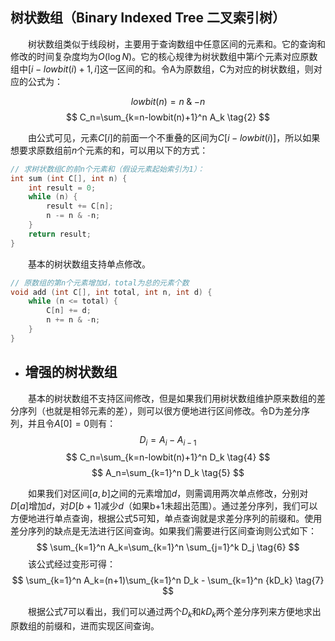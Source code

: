 ## 树状数组（Binary Indexed Tree 二叉索引树）

&emsp;&emsp;树状数组类似于线段树，主要用于查询数组中任意区间的元素和。它的查询和修改的时间复杂度均为$O(\log N)$。它的核心规律为树状数组中第$i$个元素对应原数组中$[i-lowbit(i)+1,i]$这一区间的和。令A为原数组，C为对应的树状数组，则对应的公式为：

$$
lowbit(n)=n\mathbin{\&}-n \tag{1}
$$
$$
C_n=\sum_{k=n-lowbit(n)+1}^n A_k \tag{2}
$$

&emsp;&emsp;由公式可见，元素$C[i]$的前面一个不重叠的区间为$C[i-lowbit(i)]$，所以如果想要求原数组前$n$个元素的和，可以用以下的方式：

```c++
// 求树状数组C的前n个元素和（假设元素起始索引为1）：
int sum (int C[], int n) {
    int result = 0;
    while (n) {
        result += C[n];
        n -= n & -n;
    }
    return result;
}
```
&emsp;&emsp;基本的树状数组支持单点修改。
```c++
// 原数组的第n个元素增加d，total为总的元素个数
void add (int C[], int total, int n, int d) {
    while (n <= total) {
        C[n] += d;
        n += n & -n;
    }
}
```
- ## 增强的树状数组

&emsp;&emsp;基本的树状数组不支持区间修改，但是如果我们用树状数组维护原来数组的差分序列（也就是相邻元素的差），则可以很方便地进行区间修改。令D为差分序列，并且令$A[0]=0$则有：
$$
D_i=A_i-A_{i-1} \tag{3}
$$
$$
C_n=\sum_{k=n-lowbit(n)+1}^n D_k \tag{4}
$$
$$
A_n=\sum_{k=1}^n D_k \tag{5}
$$

&emsp;&emsp;如果我们对区间$[a,b]$之间的元素增加$d$，则需调用两次单点修改，分别对$D[a]$增加$d$，对$D[b+1]$减少$d$（如果b+1未超出范围）。通过差分序列，我们可以方便地进行单点查询，根据公式$5$可知，单点查询就是求差分序列的前缀和。使用差分序列的缺点是无法进行区间查询。如果我们需要进行区间查询则公式如下：
$$
\sum_{k=1}^n A_k=\sum_{k=1}^n \sum_{j=1}^k D_j \tag{6}
$$
&emsp;&emsp;该公式经过变形可得：
$$
\sum_{k=1}^n A_k=(n+1)\sum_{k=1}^n D_k - \sum_{k=1}^n {kD_k} \tag{7}
$$

&emsp;&emsp;根据公式$7$可以看出，我们可以通过两个$D_k$和$kD_k$两个差分序列来方便地求出原数组的前缀和，进而实现区间查询。




